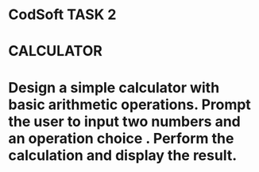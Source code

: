 # CodSoft TASK 2
# CALCULATOR
# Design a simple calculator with basic arithmetic operations. Prompt the user to input two numbers and an operation choice . Perform the calculation and display the result.
